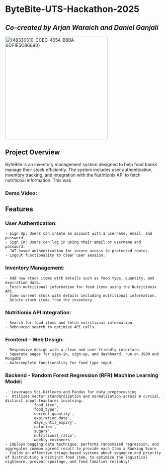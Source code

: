 # ByteBite-UTS-Hackathon-2025

## _Co-created by Arjan Waraich and Daniel Ganjali_

<img width="330" alt="{48330310-CCEC-465A-B8BA-6DF1E5CB6690}" src="https://github.com/user-attachments/assets/ce34311b-5284-4e97-b47f-bd0e98581e39" />

## Project Overview
ByteBite is an inventory management system designed to help food banks manage their stock efficiently. The system includes user authentication, inventory tracking, and integration with the Nutritionix API to fetch nutritional information. This was 

### **Demo Video**: 

## Features

  ### User Authentication:
    - Sign Up: Users can create an account with a username, email, and password.
    - Sign In: Users can log in using their email or username and password.
    - JWT-based authentication for secure access to protected routes.
    - Logout functionality to clear user session.
  
  ### Inventory Management:
    - Add new stock items with details such as food type, quantity, and expiration date.
    - Fetch nutritional information for food items using the Nutritionix API.
    - View current stock with details including nutritional information.
    - Delete stock items from the inventory.

  ### Nutritionix API Integration:
    - Search for food items and fetch nutritional information.
    - Debounced search to optimize API calls.
    
  ### Frontend - Web Design:
    - Responsive design with a clean and user-friendly interface.
    - Separate pages for sign-in, sign-up, and dashboard, run on JSON and MongoDB
    - Autocomplete functionality for food type input.

  ### Backend - Random Forest Regression (RFR) Machine Learning Model:
    -  Leverages Sci-kitlearn and Pandas for data preprocessing
    -  Utilizes vector standardization and normalization across 9 curcial, distinct input feautures involving:
         -      'food_item',
                'food_type',
                'current_quantity',
                'expiration_date',
                'days_until_expiry',
                'calories',
                'sugars',
                'nutritional_ratio',
                'weekly_customers'
    - Employs bagging data technique, performs randomized regression, and aggregates common agreed result to provide each Item a Ranking Score
    - Yields an effective triage-based systems about sequence and priority of distributing a distinct food item, to optimize the logistical nightmare, prevent spoilage, and feed families reliably!
